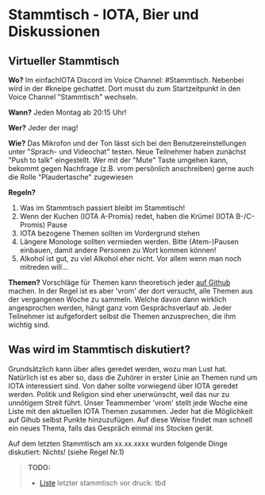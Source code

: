 <!--
---article_info
title: IOTA Einsteiger Guide
author: [vromvonbeyond]
reviews: [DanieKrie, reviewer_2]
---
-->

# Stammtisch - IOTA, Bier und Diskussionen

## Virtueller Stammtisch

**Wo?** Im einfachIOTA Discord im Voice Channel: #Stammtisch. Nebenbei wird in der #kneipe gechattet. Dort musst du zum Startzeitpunkt in den Voice Channel "Stammtisch"  wechseln. 

**Wann?** Jeden Montag ab 20:15 Uhr! 

**Wer?** Jeder der mag! 

**Wie?** Das Mikrofon und der Ton lässt sich bei den Benutzereinstellungen unter "Sprach- und Videochat" testen. Neue Teilnehmer haben zunächst "Push to talk" eingestellt. 
Wer mit der "Mute" Taste umgehen kann, bekommt gegen Nachfrage (z.B. vrom persönlich anschreiben) gerne auch die Rolle "Plaudertasche" zugewiesen

**Regeln?** 
1. Was im Stammtisch passiert bleibt im Stammtisch!
2. Wenn der Kuchen (IOTA A-Promis) redet, haben die Krümel (IOTA B-/C-Promis) Pause
3. IOTA bezogene Themen sollten im Vordergrund stehen
4. Längere Monologe sollten vermieden werden. Bitte (Atem-)Pausen einbauen, damit andere Personen zu Wort kommen können!
5. Alkohol ist gut, zu viel Alkohol eher nicht. Vor allem wenn man noch mitreden will...

**Themen?**
Vorschläge für Themen kann theoretisch jeder [auf Github](https://github.com/iota-community/community-events/tree/main/page/stammtisch) machen.
In der Regel ist es aber 'vrom' der dort versucht, alle Themen aus der vergangenen Woche zu sammeln. Welche davon dann wirklich angesprochen werden, hängt ganz vom Gesprächsverlauf ab. Jeder Teilnehmer ist aufgefordert selbst die Themen anzusprechen, die ihm wichtig sind.

## Was wird im Stammtisch diskutiert?
Grundsätzlich kann über alles geredet werden, wozu man Lust hat. Natürlich ist es aber so, dass die Zuhörer in erster Linie an Themen rund um IOTA interessiert sind.
Von daher sollte vorwiegend über IOTA geredet werden. Politik und Religion sind eher unerwünscht, weil das nur zu unnötigem Streit führt. Unser Teammember 'vrom' stellt jede Woche eine Liste mit den aktuellen IOTA Themen zusammen. Jeder hat die Möglichkeit auf Gihub selbst Punkte hinzuzufügen. Auf diese Weise findet man schnell ein neues Thema, falls das Gespräch einmal ins Stocken gerät.

Auf dem letzten Stammtisch am xx.xx.xxxx wurden folgende Dinge diskutiert:
Nichts! (siehe Regel Nr.1)

> **TODO:**
> - [Liste](https://github.com/iota-community)
> letzter stammtisch vor druck: tbd
